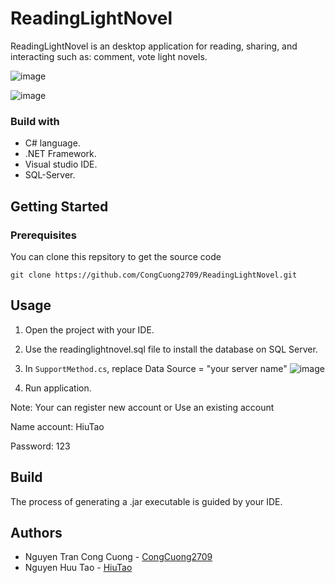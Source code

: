 
# ReadingLightNovel

ReadingLightNovel is an desktop application for reading, sharing, and interacting such as: comment, vote light novels.

![image](https://github.com/CongCuong2709/ReadingLightNovel/assets/108206320/0df64f95-5b0f-47d1-b68c-04c065a33cdc)

![image](https://github.com/CongCuong2709/ReadingLightNovel/assets/108206320/a2e5f77d-c59e-42dd-9264-3b234a521f45)

### Build with
-  C# language.
-  .NET Framework.
-  Visual studio IDE.
-  SQL-Server.


## Getting Started
### Prerequisites

You can clone this repsitory to get the source code

    git clone https://github.com/CongCuong2709/ReadingLightNovel.git

## Usage

 1. Open the project with your IDE.
 2. Use the readinglightnovel.sql file to install the database on SQL Server.
 3. In `SupportMethod.cs`, replace Data Source = "your server name"
 ![image](https://github.com/CongCuong2709/ReadingLightNovel/assets/108206320/e86df69a-e5c5-4c67-97a0-77c0607366f7)

4. Run application.

Note: Your can register new account or Use an existing account

Name account: HiuTao

Password: 123
 
## Build

The process of generating a .jar executable is guided by your IDE.

## Authors

 - Nguyen Tran Cong Cuong - [CongCuong2709](https://github.com/CongCuong2709)
 - Nguyen Huu Tao - [HiuTao](https://github.com/HiuTaoo)

 
